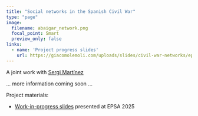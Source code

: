 ```yaml
---
title: "Social networks in the Spanish Civil War"
type: "page"
image:
  filename: abaigar_network.png
  focal_point: Smart
  preview_only: false
links:
  - name: 'Project progress slides'
    url: https://giacomolemoli.com/uploads/slides/civil-war-networks/epsa25_jueves.html
---
```


A joint work with <a href="https://sergimartinez.github.io/" target="_blank">Sergi Martínez</a>

... more information coming soon ...


Project materials:

<ul>
  <li>
    <a href="https://giacomolemoli.com/uploads/slides/civil-war-networks/epsa25_jueves.html" class="btn btn-outline-primary" target="_blank">Work-in-progress slides</a> presented at EPSA 2025
  </li>
</ul>
